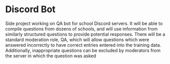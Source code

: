 # Discord Bot

Side project working on QA bot for school Discord servers. It will be able to compile questions from dozens of schools, and will use
information from similarly structured questions to provide potential responses. There will be a standard moderation role, QA, which
will allow questions which were answered incorrectly to have correct entries entered into the training data. Additionally, inappropriate
questions can be excluded by moderators from the server in which the question was asked

